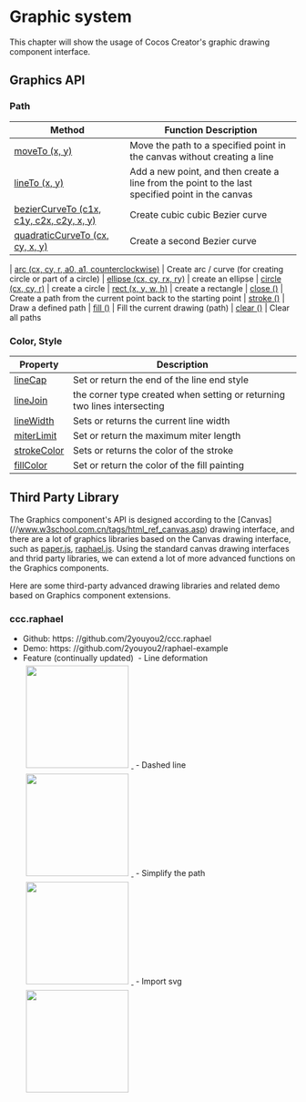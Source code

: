 # Graphic system

This chapter will show the usage of Cocos Creator's graphic drawing component interface.

## Graphics API

### Path

Method | Function Description
| -------------- | ----------- |
| [moveTo (x, y)](../graphics/moveTo.md) | Move the path to a specified point in the canvas without creating a line
| [lineTo (x, y)](../graphics/lineTo.md) | Add a new point, and then create a line from the point to the last specified point in the canvas
| [bezierCurveTo (c1x, c1y, c2x, c2y, x, y)](../graphics/bezierCurveTo.md) | Create cubic cubic Bezier curve
| [quadraticCurveTo (cx, cy, x, y)](../graphics/quadraticCurveTo.md) | Create a second Bezier curve

| [arc (cx, cy, r, a0, a1, counterclockwise)](../graphics/arc.md) | Create arc / curve (for creating circle or part of a circle)
| [ellipse (cx, cy, rx, ry)](../graphics/ellipse.md) | create an ellipse
| [circle (cx, cy, r)](../graphics/circle.md) | create a circle
| [rect (x, y, w, h)](../graphics/rect.md) | create a rectangle
| [close ()](../graphics/close.md) | Create a path from the current point back to the starting point
| [stroke ()](../graphics/stroke.md) | Draw a defined path
| [fill ()](../graphics/fill.md) | Fill the current drawing (path)
| [clear ()](../graphics/clear.md) | Clear all paths

### Color, Style

Property | Description
| -------------- | ----------- |
| [lineCap](../graphics/lineCap.md) | Set or return the end of the line end style
| [lineJoin](../graphics/lineJoin.md) | the corner type created when setting or returning two lines intersecting
| [lineWidth](../graphics/lineWidth.md) | Sets or returns the current line width
| [miterLimit](../graphics/miterLimit.md) | Set or return the maximum miter length
| [strokeColor](../graphics/strokeColor.md) | Sets or returns the color of the stroke
| [fillColor](../graphics/fillColor.md) | Set or return the color of the fill painting

## Third Party Library

The Graphics component's API is designed according to the [Canvas] (//www.w3school.com.cn/tags/html_ref_canvas.asp) drawing interface, and there are a lot of graphics libraries based on the Canvas drawing interface, such as [paper.js](//paperjs.org/), [raphael.js](//dmitrybaranovskiy.github.io/raphael/).
Using the standard canvas drawing interfaces and thrid party libraries, we can extend a lot of more advanced functions on the Graphics components.

Here are some third-party advanced drawing libraries and related demo based on Graphics component extensions.

### ccc.raphael

- Github: https: //github.com/2youyou2/ccc.raphael
- Demo: https: //github.com/2youyou2/raphael-example
- Feature (continually updated)
 - Line deformation
    <a href="ccc.raphael/animate-line.gif"> <img src = "ccc.raphael / animate-line.gif" style = "height: 180px; margin: 5px"> </a>
 - Dashed line
    <a href="ccc.raphael/dash-line.gif"> <img src = "ccc.raphael / dash-line.gif" style = "height: 180px; margin: 5px"> </a>
 - Simplify the path
    <a href="ccc.raphael/simplify.gif"> <img src = "ccc.raphael / simplify.gif" style = "height: 180px; margin: 5px"> </a>
 - Import svg
    <a href="ccc.raphael/tiger.png"> <img src = "ccc.raphael / tiger.png" style = "height: 180px; margin: 5px"> </a>